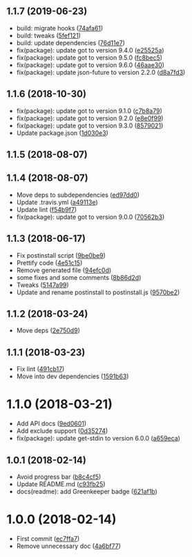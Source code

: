 <a name="1.1.7"></a>
## 1.1.7 (2019-06-23)

* build: migrate hooks ([74afa61](https://github.com/Kikobeats/is-tracking-domain/commit/74afa61))
* build: tweaks ([5fef121](https://github.com/Kikobeats/is-tracking-domain/commit/5fef121))
* build: update dependencies ([76d11e7](https://github.com/Kikobeats/is-tracking-domain/commit/76d11e7))
* fix(package): update got to version 9.4.0 ([e25525a](https://github.com/Kikobeats/is-tracking-domain/commit/e25525a))
* fix(package): update got to version 9.5.0 ([fc8bec5](https://github.com/Kikobeats/is-tracking-domain/commit/fc8bec5))
* fix(package): update got to version 9.6.0 ([46aae30](https://github.com/Kikobeats/is-tracking-domain/commit/46aae30))
* fix(package): update json-future to version 2.2.0 ([d8a7fd3](https://github.com/Kikobeats/is-tracking-domain/commit/d8a7fd3))



<a name="1.1.6"></a>
## 1.1.6 (2018-10-30)

* fix(package): update got to version 9.1.0 ([c7b8a79](https://github.com/Kikobeats/is-tracking-domain/commit/c7b8a79))
* fix(package): update got to version 9.2.0 ([e8e0f99](https://github.com/Kikobeats/is-tracking-domain/commit/e8e0f99))
* fix(package): update got to version 9.3.0 ([8579021](https://github.com/Kikobeats/is-tracking-domain/commit/8579021))
* Update package.json ([1d030e3](https://github.com/Kikobeats/is-tracking-domain/commit/1d030e3))



<a name="1.1.5"></a>
## 1.1.5 (2018-08-07)




<a name="1.1.4"></a>
## 1.1.4 (2018-08-07)

* Move deps to subdependencies ([ed97dd0](https://github.com/Kikobeats/is-tracking-domain/commit/ed97dd0))
* Update .travis.yml ([a49113e](https://github.com/Kikobeats/is-tracking-domain/commit/a49113e))
* Update lint ([f54b9f7](https://github.com/Kikobeats/is-tracking-domain/commit/f54b9f7))
* fix(package): update got to version 9.0.0 ([70562b3](https://github.com/Kikobeats/is-tracking-domain/commit/70562b3))



<a name="1.1.3"></a>
## 1.1.3 (2018-06-17)

* Fix postinstall script ([9be0be9](https://github.com/Kikobeats/is-tracking-domain/commit/9be0be9))
* Prettify code ([4e51c15](https://github.com/Kikobeats/is-tracking-domain/commit/4e51c15))
* Remove generated file ([94efc0d](https://github.com/Kikobeats/is-tracking-domain/commit/94efc0d))
* some fixes and some comments ([8b86d2d](https://github.com/Kikobeats/is-tracking-domain/commit/8b86d2d))
* Tweaks ([5147a99](https://github.com/Kikobeats/is-tracking-domain/commit/5147a99))
* Update and rename postinstall to postinstall.js ([9570be2](https://github.com/Kikobeats/is-tracking-domain/commit/9570be2))



<a name="1.1.2"></a>
## 1.1.2 (2018-03-24)

* Move deps ([2e750d9](https://github.com/Kikobeats/is-tracking-domain/commit/2e750d9))



<a name="1.1.1"></a>
## 1.1.1 (2018-03-23)

* Fix lint ([491cb17](https://github.com/Kikobeats/is-tracking-domain/commit/491cb17))
* Move into dev dependencies ([1591b63](https://github.com/Kikobeats/is-tracking-domain/commit/1591b63))



<a name="1.1.0"></a>
# 1.1.0 (2018-03-21)

* Add API docs ([9ed0601](https://github.com/Kikobeats/is-tracking-domain/commit/9ed0601))
* Add exclude support ([0d35274](https://github.com/Kikobeats/is-tracking-domain/commit/0d35274))
* fix(package): update get-stdin to version 6.0.0 ([a659eca](https://github.com/Kikobeats/is-tracking-domain/commit/a659eca))



<a name="1.0.1"></a>
## 1.0.1 (2018-02-14)

* Avoid progress bar ([b8c4cf5](https://github.com/Kikobeats/is-tracking-domain/commit/b8c4cf5))
* Update README.md ([c93fb25](https://github.com/Kikobeats/is-tracking-domain/commit/c93fb25))
* docs(readme): add Greenkeeper badge ([621af1b](https://github.com/Kikobeats/is-tracking-domain/commit/621af1b))



<a name="1.0.0"></a>
# 1.0.0 (2018-02-14)

* First commit ([ec7ffa7](https://github.com/Kikobeats/is-tracking-domain/commit/ec7ffa7))
* Remove unnecessary doc ([4a6bf77](https://github.com/Kikobeats/is-tracking-domain/commit/4a6bf77))



